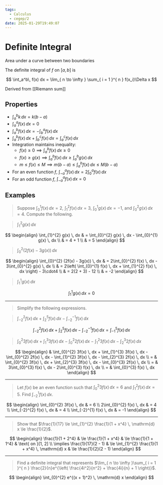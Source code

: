 ```yaml
---
tags:
  - Calculus
  - cegep/2
date: 2025-01-29T19:49:07
---
```


# Definite Integral

Area under a curve between two boundaries

The definite integral of $f$ on $[a, b]$ is

$$
\int_a^b\, f(x) dx  = \lim_{ n \to \infty } \sum_{ i = 1 }^{ n } f(x_i)\Delta x
$$

Derived from [[Riemann sum]]

## Properties

- $\int_a^bk \, dx = k(b - a)$
- $\int_{a}^{a} f(x) \, dx = 0$
- $\int_{a}^{b} f(x) \, dx = -\int_{b}^{a} f(x) \, dx$
- $\int_{a}^{b} f(x) \, dx + \int_{b}^{c} f(x) \, dx = \int_{a}^{c} f(x) \, dx$
- Integration maintains inequality:
	- $f(x)\ge 0 \implies \int_{a}^{b} f(x) \, dx\ge0$
	- $f(x)\ge g(x) \implies \int_{a}^{b} f(x) \, dx\ge \int_{a}^{b} g(x) \, dx$
	- $m\le f(x)\le M \implies m(b - a)\le \int_{a}^{b} f(x) \, dx\le M(b - a)$
- For an even function $f$, $\int_{-a}^{a} f(x) \, dx = 2\int_{0}^{a} f(x) \, dx$
- For an odd function $f$, $\int_{-a}^{a} f(x) \, dx = 0$

## Examples

> Suppose $\int_{0}^{1} f(x) \, dx = 2$, $\int_{1}^{2} f(x) \, dx = 3$, $\int_{0}^{1} g(x) \, dx = -1$, and $\int_{0}^{2} g(x) \, dx = 4$. Compute the following.

> $\int_{1}^{2} g(x) \, dx$

$$
\begin{align}
\int_{1}^{2} g(x) \, dx & = \int_{0}^{2} g(x) \, dx - \int_{0}^{1} g(x) \, dx \\
 & = 4 + 1 \\
 & = 5
\end{align}
$$

> $\int_{0}^{2} (2f(x) - 3g(x)) \, dx$

$$
\begin{align}
\int_{0}^{2} (2f(x) - 3g(x)) \, dx & = 2\int_{0}^{2} f(x) \, dx - 3\int_{0}^{2} g(x) \, dx \\
 & = 2\left( \int_{0}^{1} f(x) \, dx + \int_{1}^{2} f(x) \, dx  \right) - 3\cdot4 \\
 & = 2(2 + 3) - 12 \\
 & = -2
\end{align}
$$

> $\int_{1}^{1} g(x) \, dx$

$$
\int_{1}^{1} g(x) \, dx = 0
$$

---

> Simplify the following expressions.

> $\int_{-2}^{2} f(x) \, dx + \int_{2}^{5} f(x) \, dx - \int_{-2}^{-1} f(x) \, dx$

$$
\int_{-2}^{2} f(x) \, dx + \int_{2}^{5} f(x) \, dx - \int_{-2}^{-1} f(x) \, dx = \int_{-1}^{5} f(x) \, dx
$$

> $\int_{0}^{2} 3f(x) \, dx + \int_{1}^{3} 3f(x) \, dx - \int_{0}^{2} 2f(x) \, dx - \int_{1}^{2} 3f(x) \, dx - \int_{2}^{3} 2f(x) \, dx$

$$
\begin{align}
 & \int_{0}^{2} 3f(x) \, dx + \int_{1}^{3} 3f(x) \, dx - \int_{0}^{2} 2f(x) \, dx - \int_{1}^{2} 3f(x) \, dx - \int_{2}^{3} 2f(x) \, dx \\
= & \int_{0}^{2} 3f(x) \, dx + \int_{2}^{3} 3f(x) \, dx - \int_{0}^{3} 2f(x) \, dx \\
= & 3\int_{0}^{3} f(x) \, dx - 2\int_{0}^{3} f(x) \, dx \\
= & \int_{0}^{3} f(x) \, dx
\end{align}
$$

---

> Let $f(x)$ be an even function such that $\int_{0}^{2} 3f(x) \, dx = 6$ and $\int_{1}^{2} f(x) \, dx = 5$. Find $\int_{-2}^{1} f(x) \, dx$.

$$
\begin{align}
\int_{0}^{2} 3f(x) \, dx & = 6 \\
2\int_{0}^{2} f(x) \, dx & = 4 \\
\int_{-2}^{2} f(x) \, dx & = 4 \\
\int_{-2}^{1} f(x) \, dx & = -1
\end{align}
$$

---

> Show that $\frac{1}{17} \le \int_{1}^{2} \frac{1}{1 + x^4} \, \mathrm{d} x \le \frac{1}{2}$.

$$
\begin{align}
\frac{1}{1 + 2^4} & \le \frac{1}{1 + x^4} & \le \frac{1}{1 + 1^4} & \text{ on }[1, 2] \\
\implies \frac{1}{17}(2 - 1) & \le \int_{1}^{2} \frac{1}{1 + x^4} \, \mathrm{d} x & \le \frac{1}{2}(2 - 1)
\end{align}
$$

---

> Find a definite integral that represents $\lim_{ n \to \infty }\sum_{ i = 1 }^{ n } \frac{2}{n}e^{\left( \frac{4i^2}{n^2} + \frac{4i}{n} + 1 \right)}$.

$$
\begin{align}
\int_{0}^{2} e^{(x + 1)^2} \, \mathrm{d} x
\end{align}
$$
